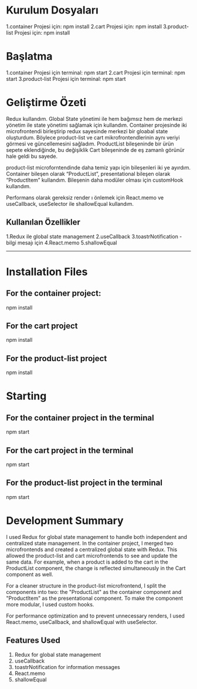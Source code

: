 # Kurulum Dosyaları
1.container Projesi için:
     npm install
2.cart Projesi için:
     npm install
3.product-list Projesi için:
     npm install

# Başlatma 
1.container Projesi için terminal:
     npm start
2.cart Projesi için terminal:
     npm start
3.product-list Projesi için terminal:
     npm start

# Geliştirme Özeti
Redux kullandım. Global State yönetimi ile hem bağımsız hem de merkezi yönetim ile state yönetimi sağlamak için kullandım. Container projesinde iki microfrontendi birleştirip redux sayesinde merkezi bir gloabal state oluşturdum. Böylece product-list ve cart mikrofrontendlerinin aynı veriyi görmesi ve güncellemesini sağladım. ProductList bileşeninde bir ürün sepete eklendiğinde, bu değişiklik Cart bileşeninde de eş zamanlı görünür hale geldi bu sayede.

product-list microforntendinde daha temiz yapı için bileşenleri iki ye ayırdım. Container bileşen olarak “ProductList”, presentational bileşen olarak “ProductItem” kullandım. Bileşenin daha modüler olması için customHook kullandım.

Performans olarak gereksiz render ı önlemek için React.memo ve useCallback, useSelector ile shallowEqual kullandım.

## Kullanılan Özellikler
1.Redux ile global state management
2.useCallback
3.toastrNotification - bilgi mesajı için
4.React.memo 
5.shallowEqual 

---------------------------------------------------------

# Installation Files

## For the container project:
npm install

## For the cart project
npm install

## For the product-list project
npm install

# Starting 

## For the container project in the terminal
npm start

## For the cart  project in the terminal
npm start

## For the product-list project in the terminal
npm start

# Development Summary

I used Redux for global state management to handle both independent and centralized state management. In the container project, I merged two microfrontends and created a centralized global state with Redux. This allowed the product-list and cart microfrontends to see and update the same data. For example, when a product is added to the cart in the ProductList component, the change is reflected simultaneously in the Cart component as well.

For a cleaner structure in the product-list microfrontend, I split the components into two: the "ProductList" as the container component and "ProductItem" as the presentational component. To make the component more modular, I used custom hooks.

For performance optimization and to prevent unnecessary renders, I used React.memo, useCallback, and shallowEqual with useSelector.

## Features Used

1. Redux for global state management
2. useCallback
3. toastrNotification for information messages
4. React.memo
5. shallowEqual
